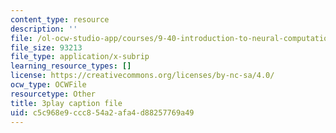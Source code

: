 ```yaml
---
content_type: resource
description: ''
file: /ol-ocw-studio-app/courses/9-40-introduction-to-neural-computation-spring-2018/c5c968e9ccc854a2afa4d88257769a49_4ip-4ai6kN8.vtt
file_size: 93213
file_type: application/x-subrip
learning_resource_types: []
license: https://creativecommons.org/licenses/by-nc-sa/4.0/
ocw_type: OCWFile
resourcetype: Other
title: 3play caption file
uid: c5c968e9-ccc8-54a2-afa4-d88257769a49
---
```

